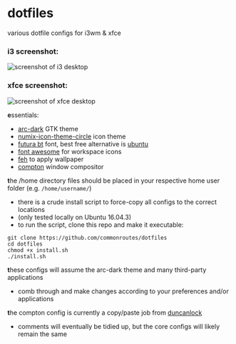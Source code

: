 # dotfiles
various dotfile configs for i3wm &amp; xfce

### i3 screenshot:
![screenshot of i3 desktop](https://i.imgur.com/rp8CbHK.png)

### xfce screenshot:
![screenshot of xfce desktop](http://i.imgur.com/fB0vN6C.png)

**e**ssentials:
- [arc-dark](https://github.com/horst3180/Arc-theme) GTK theme
- [numix-icon-theme-circle](https://github.com/numixproject/numix-icon-theme-circle) icon theme
- [futura bt](https://www.fontshop.com/families/futura-bt) font, best free alternative is [ubuntu](http://font.ubuntu.com/)
- [font awesome](http://fontawesome.io/) for workspace icons
- [feh](https://feh.finalrewind.org/) to apply wallpaper
- [compton](https://github.com/chjj/compton) window compositor

**t**he /home directory files should be placed in your respective home user folder (e.g. `/home/username/`)<br>
- there is a crude install script to force-copy all configs to the correct locations
- (only tested locally on Ubuntu 16.04.3)
- to run the script, clone this repo and make it executable:

`git clone https://github.com/commonroutes/dotfiles`<br>
`cd dotfiles`<br>
`chmod +x install.sh`<br>
`./install.sh`

**t**hese configs will assume the arc-dark theme and many third-party applications<br>
- comb through and make changes according to your preferences and/or applications<br>

**t**he compton config is currently a copy/paste job from [duncanlock](http://duncanlock.net/blog/2013/06/07/how-to-switch-to-compton-for-beautiful-tear-free-compositing-in-xfce/)<br>
- comments will eventually be tidied up, but the core configs will likely remain the same
